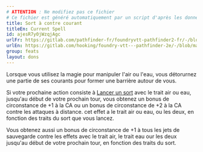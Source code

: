 ```yaml
---
# ATTENTION : Ne modifiez pas ce fichier
# Ce fichier est généré automatiquement par un script d'après les données du module Foundry VTT officiel et de sa traduction
title: Sort à contre courant
titleEn: Current Spell
id: ajesR7y0jWzqjAgc
urlFr: https://gitlab.com/pathfinder-fr/foundryvtt-pathfinder2-fr/-/blob/master/data/feats/ajesR7y0jWzqjAgc.htm
urlEn: https://gitlab.com/hooking/foundry-vtt---pathfinder-2e/-/blob/master/packs/data/feats.db/current-spell.json
group: feats
layout: dons
---
```

Lorsque vous utilisez la magie pour manipuler l'air ou l'eau, vous détorurnez une partie de ses courants pour former une barrière autour de vous.

Si votre prochaine action consiste à [Lancer un sort](../actions/lancer-un-sort.md) avec le trait air ou eau, jusqu'au début de votre prochain tour, vous obtenez un bonus de circonstance de +1 à la CA ou un bonus de circonstance de +2 à la CA contre les attaques à distance. cet effet a le trait air ou eau, ou les deux, en fonction des traits du sort que vous lancez.

Vous obtenez aussi un bonus de circonstance de +1 à tous les jets de sauvegarde contre les effets avec le trait air, le trait eau our les deux jusqu'au début de votre prochain tour, en fonction des traits du sort.


